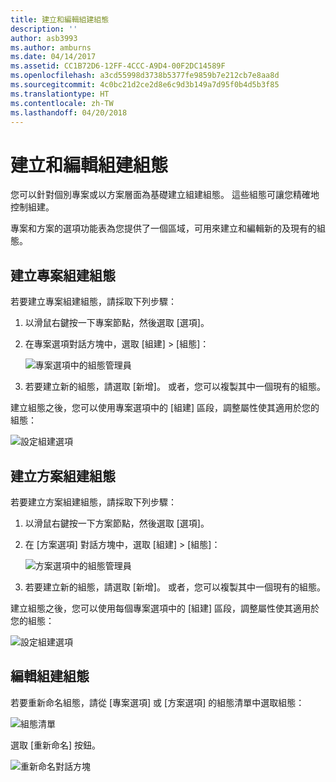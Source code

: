 ```yaml
---
title: 建立和編輯組建組態
description: ''
author: asb3993
ms.author: amburns
ms.date: 04/14/2017
ms.assetid: CC1B72D6-12FF-4CCC-A9D4-00F2DC14589F
ms.openlocfilehash: a3cd55998d3738b5377fe9859b7e212cb7e8aa8d
ms.sourcegitcommit: 4c0bc21d2ce2d8e6c9d3b149a7d95f0b4d5b3f85
ms.translationtype: HT
ms.contentlocale: zh-TW
ms.lasthandoff: 04/20/2018
---
```

# <a name="creating-and-editing-build-configurations"></a>建立和編輯組建組態

您可以針對個別專案或以方案層面為基礎建立組建組態。 這些組態可讓您精確地控制組建。

專案和方案的選項功能表為您提供了一個區域，可用來建立和編輯新的及現有的組態。

## <a name="creating-a-project-build-configurations"></a>建立專案組建組態

若要建立專案組建組態，請採取下列步驟：

1. 以滑鼠右鍵按一下專案節點，然後選取 [選項]。

2. 在專案選項對話方塊中，選取 [組建] > [組態]：

    ![專案選項中的組態管理員](media/create-and-edit-configurations-image2.png)

3. 若要建立新的組態，請選取 [新增]。 或者，您可以複製其中一個現有的組態。

建立組態之後，您可以使用專案選項中的 [組建] 區段，調整屬性使其適用於您的組態：

![設定組建選項](media/create-and-edit-configurations-image3.png)

## <a name="creating-a-solution-build-configuration"></a>建立方案組建組態

若要建立方案組建組態，請採取下列步驟：


1. 以滑鼠右鍵按一下方案節點，然後選取 [選項]。

2. 在 [方案選項] 對話方塊中，選取 [組建] > [組態]：
    
    ![方案選項中的組態管理員](media/create-and-edit-configurations-image1.png)

3. 若要建立新的組態，請選取 [新增]。 或者，您可以複製其中一個現有的組態。

建立組態之後，您可以使用每個專案選項中的 [組建] 區段，調整屬性使其適用於您的組態：

![設定組建選項](media/create-and-edit-configurations-image3.png) 

## <a name="editing-a-build-configuration"></a>編輯組建組態

若要重新命名組態，請從 [專案選項] 或 [方案選項] 的組態清單中選取組態：

![組態清單](media/create-and-edit-configurations-image4.png) 

選取 [重新命名] 按鈕。

![重新命名對話方塊](media/create-and-edit-configurations-image5.png) 
